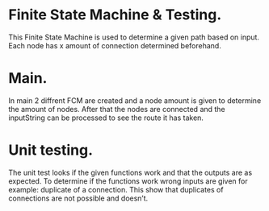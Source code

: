 # Finite State Machine & Testing.
 This Finite State Machine is used to determine a given path based on input. 
 Each node has x amount of connection determined beforehand.  

# Main.
 In main 2 diffrent FCM are created and a node amount is given to determine the amount of nodes.
 After that the nodes are connected and the inputString can be processed to see the route it has taken.

# Unit testing.
 The unit test looks if the given functions work and that the outputs are as expected.
 To determine if the functions work wrong inputs are given for example: duplicate of a connection.
 This show that duplicates of connections are not possible and doesn’t.


	
 

